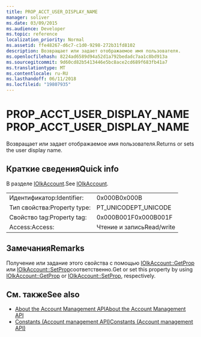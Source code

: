```yaml
---
title: PROP_ACCT_USER_DISPLAY_NAME
manager: soliver
ms.date: 03/09/2015
ms.audience: Developer
ms.topic: reference
localization_priority: Normal
ms.assetid: ffe48267-d6c7-c1d0-9298-272b31fd8102
description: Возвращает или задает отображаемое имя пользователя.
ms.openlocfilehash: 8224ad6589d94a52d1a792bedadc7aa1c8bd913a
ms.sourcegitcommit: 9d60cd82b5413446e5bc8ace2cd689f683fb41a7
ms.translationtype: MT
ms.contentlocale: ru-RU
ms.lasthandoff: 06/11/2018
ms.locfileid: "19807935"
---
```

# <a name="propacctuserdisplayname"></a><span data-ttu-id="3dc35-103">PROP_ACCT_USER_DISPLAY_NAME</span><span class="sxs-lookup"><span data-stu-id="3dc35-103">PROP_ACCT_USER_DISPLAY_NAME</span></span>

<span data-ttu-id="3dc35-104">Возвращает или задает отображаемое имя пользователя.</span><span class="sxs-lookup"><span data-stu-id="3dc35-104">Returns or sets the user display name.</span></span>
  
## <a name="quick-info"></a><span data-ttu-id="3dc35-105">Краткие сведения</span><span class="sxs-lookup"><span data-stu-id="3dc35-105">Quick info</span></span>

<span data-ttu-id="3dc35-106">В разделе [IOlkAccount](iolkaccount.md).</span><span class="sxs-lookup"><span data-stu-id="3dc35-106">See [IOlkAccount](iolkaccount.md).</span></span>
  
|||
|:-----|:-----|
|<span data-ttu-id="3dc35-107">Идентификатор:</span><span class="sxs-lookup"><span data-stu-id="3dc35-107">Identifier:</span></span>  <br/> |<span data-ttu-id="3dc35-108">0x000B</span><span class="sxs-lookup"><span data-stu-id="3dc35-108">0x000B</span></span>  <br/> |
|<span data-ttu-id="3dc35-109">Тип свойства:</span><span class="sxs-lookup"><span data-stu-id="3dc35-109">Property type:</span></span>  <br/> |<span data-ttu-id="3dc35-110">PT_UNICODE</span><span class="sxs-lookup"><span data-stu-id="3dc35-110">PT_UNICODE</span></span>  <br/> |
|<span data-ttu-id="3dc35-111">Свойство tag:</span><span class="sxs-lookup"><span data-stu-id="3dc35-111">Property tag:</span></span>  <br/> |<span data-ttu-id="3dc35-112">0x000B001F</span><span class="sxs-lookup"><span data-stu-id="3dc35-112">0x000B001F</span></span>  <br/> |
|<span data-ttu-id="3dc35-113">Access:</span><span class="sxs-lookup"><span data-stu-id="3dc35-113">Access:</span></span>  <br/> |<span data-ttu-id="3dc35-114">Чтение и запись</span><span class="sxs-lookup"><span data-stu-id="3dc35-114">Read/write</span></span>  <br/> |
   
## <a name="remarks"></a><span data-ttu-id="3dc35-115">Замечания</span><span class="sxs-lookup"><span data-stu-id="3dc35-115">Remarks</span></span>

<span data-ttu-id="3dc35-116">Получение или задание этого свойства с помощью [IOlkAccount::GetProp](iolkaccount-getprop.md) или [IOlkAccount::SetProp](iolkaccount-setprop.md)соответственно.</span><span class="sxs-lookup"><span data-stu-id="3dc35-116">Get or set this property by using [IOlkAccount::GetProp](iolkaccount-getprop.md) or [IOlkAccount::SetProp](iolkaccount-setprop.md), respectively.</span></span>
  
## <a name="see-also"></a><span data-ttu-id="3dc35-117">См. также</span><span class="sxs-lookup"><span data-stu-id="3dc35-117">See also</span></span>

- [<span data-ttu-id="3dc35-118">About the Account Management API</span><span class="sxs-lookup"><span data-stu-id="3dc35-118">About the Account Management API</span></span>](about-the-account-management-api.md)  
- [<span data-ttu-id="3dc35-119">Constants (Account management API)</span><span class="sxs-lookup"><span data-stu-id="3dc35-119">Constants (Account management API)</span></span>](constants-account-management-api.md)


